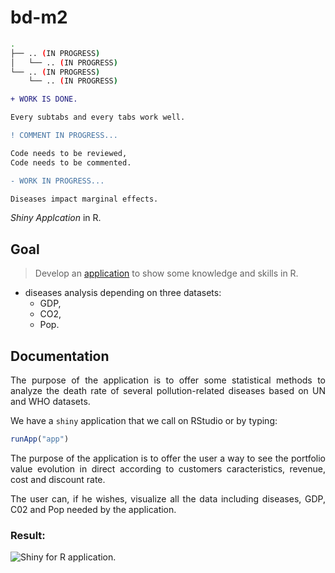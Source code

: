 # bd-m2

```bash
.
├── .. (IN PROGRESS)
│   └── .. (IN PROGRESS)
└── .. (IN PROGRESS)
    └── .. (IN PROGRESS)
```

```diff
+ WORK IS DONE.

Every subtabs and every tabs work well.

! COMMENT IN PROGRESS...

Code needs to be reviewed,
Code needs to be commented.

- WORK IN PROGRESS...

Diseases impact marginal effects.
```


_Shiny Applcation_ in R.

## Goal

<div style="text-align: justify">

> Develop an [application](https://alexisvte.shinyapps.io/big-data-app/?_ga=2.183157155.462710402.1681053594-1612834766.1681053594) to show some knowledge and skills in R.

- diseases analysis depending on three datasets:
  - GDP,
  - CO2,
  - Pop.

## Documentation

The purpose of the application is to offer some statistical methods to analyze the death rate of several pollution-related diseases based on UN and WHO datasets.

We have a `shiny` application that we call on RStudio or by typing:

```r
runApp("app")
```

The purpose of the application is to offer the user a way to see the portfolio value evolution in direct according to customers caracteristics, revenue, cost and discount rate.

The user can, if he wishes, visualize all the data including diseases, GDP, C02 and Pop needed by the application.

### Result:

![Shiny for R application.](https://github.com/alexisvte/bd-m2/assets/82931295/97117db8-06fb-4194-aa0c-437be47e05c1)

</div>
